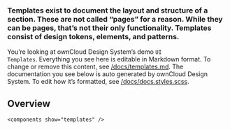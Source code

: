 ### Templates exist to document the layout and structure of a section. These are not called “pages” for a reason. While they can be pages, that’s not their only functionality. Templates consist of design tokens, elements, and&nbsp;patterns.

You’re looking at ownCloud Design System’s demo <code>UI Templates</code>. Everything you see here is editable in Markdown format. To change or remove this content, see [/docs/templates.md](https://github.com/owncloud/owncloud-design-system/blob/master/docs/templates.md). The documentation you see below is auto generated by ownCloud Design System. To edit how it’s formatted, see [/docs/docs.styles.scss](https://github.com/owncloud/owncloud-design-system/blob/master/docs/docs.styles.scss).

## Overview

```
<components show="templates" />
```
